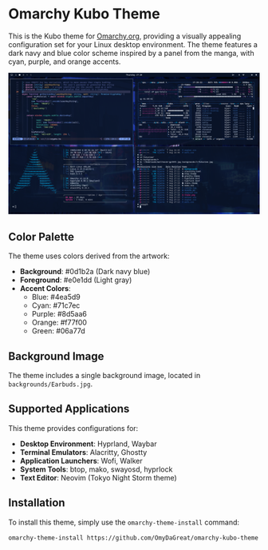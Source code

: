 # Omarchy Kubo Theme

This is the Kubo theme for [Omarchy.org](https://omarchy.org), providing a visually appealing configuration set for your Linux desktop environment. The theme features a dark navy and blue color scheme inspired by a panel from the manga, with cyan, purple, and orange accents.

<p align="center">
  <img src="theme.png" alt="Kubo Theme Preview">
</p>

## Color Palette

The theme uses colors derived from the artwork:
- **Background**: #0d1b2a (Dark navy blue)
- **Foreground**: #e0e1dd (Light gray)
- **Accent Colors**: 
  - Blue: #4ea5d9
  - Cyan: #71c7ec 
  - Purple: #8d5aa6
  - Orange: #f77f00
  - Green: #06a77d

## Background Image

The theme includes a single background image, located in `backgrounds/Earbuds.jpg`.

## Supported Applications

This theme provides configurations for:
- **Desktop Environment**: Hyprland, Waybar
- **Terminal Emulators**: Alacritty, Ghostty
- **Application Launchers**: Wofi, Walker
- **System Tools**: btop, mako, swayosd, hyprlock
- **Text Editor**: Neovim (Tokyo Night Storm theme)

## Installation

To install this theme, simply use the `omarchy-theme-install` command:

```bash
omarchy-theme-install https://github.com/OmyDaGreat/omarchy-kubo-theme
```
